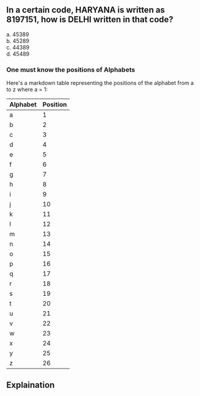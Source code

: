 ## In a certain code, HARYANA is written as 8197151, how is DELHI written in that code?
a. 45389<br> b. 45289<br>  c. 44389<br>  d. 45489<br> 

### One must know the positions of Alphabets
Here's a markdown table representing the positions of the alphabet from a to z where a = 1:

| Alphabet | Position |
|----------|----------|
| a        | 1        |
| b        | 2        |
| c        | 3        |
| d        | 4        |
| e        | 5        |
| f        | 6        |
| g        | 7        |
| h        | 8        |
| i        | 9        |
| j        | 10       |
| k        | 11       |
| l        | 12       |
| m        | 13       |
| n        | 14       |
| o        | 15       |
| p        | 16       |
| q        | 17       |
| r        | 18       |
| s        | 19       |
| t        | 20       |
| u        | 21       |
| v        | 22       |
| w        | 23       |
| x        | 24       |
| y        | 25       |
| z        | 26       |

## Explaination

